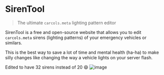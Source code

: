 # SirenTool
> The ultimate `carcols.meta` lighting pattern editor

SirenTool is a free and open-source website that allows you to edit `carcols.meta` sirens (lighting patterns) of your emergency vehicles or similars.

This is the best way to save a lot of time and mental health (ha-ha) to make silly changes like changing the way a vehicle lights on your server flash.


Edited to have 32 sirens instead of 20 😄
![image](https://github.com/HeyyCzer/SirenTool/assets/43618377/15a9d7c0-30e0-4925-8f7d-d57cc53e3d1a)
